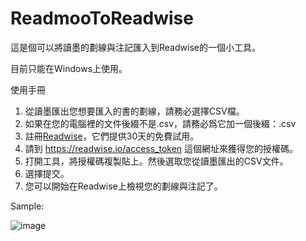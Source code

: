 # ReadmooToReadwise
這是個可以將讀墨的劃線與注記匯入到Readwise的一個小工具。

目前只能在Windows上使用。

使用手冊

1. 從讀墨匯出您想要匯入的書的劃線，請務必選擇CSV檔。
2. 如果在您的電腦裡的文件後綴不是.csv，請務必爲它加一個後綴：.csv
3. 註冊[Readwise](https://readwise.io/)，它們提供30天的免費試用。
4. 請到 https://readwise.io/access_token 這個網址來獲得您的授權碼。
5. 打開工具，將授權碼複製貼上。然後選取您從讀墨匯出的CSV文件。
6. 選擇提交。
7. 您可以開始在Readwise上檢視您的劃線與注記了。

Sample:

![image](https://user-images.githubusercontent.com/22808270/132120413-db4018ab-0a2e-49f3-b814-1d31ba14430c.png)

